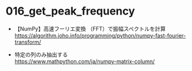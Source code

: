 # 016_get_peak_frequency


* 【NumPy】高速フーリエ変換 （FFT）で振幅スペクトルを計算
https://algorithm.joho.info/programming/python/numpy-fast-fourier-transform/

* 特定の列のみ抽出する  
https://www.mathpython.com/ja/numpy-matrix-column/
